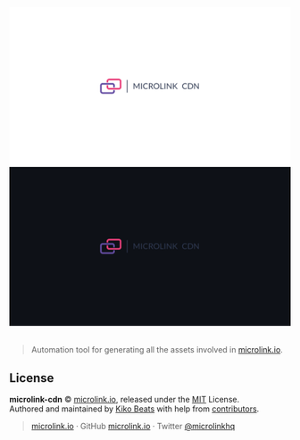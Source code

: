 <div align="center">
  <img src="https://github.com/microlinkhq/cdn/raw/master/dist/banner/cdn.png#gh-light-mode-only" alt="microlink cdn">
  <img src="https://github.com/microlinkhq/cdn/raw/master/dist/banner/cdn-dark.png#gh-dark-mode-only" alt="microlink cdn">
  <br>
  <br>
</div>

> Automation tool for generating all the assets involved in [microlink.io](https://microlink.io).

## License

**microlink-cdn** © [microlink.io](https://microlink.io), released under the [MIT](https://github.com/microlinkhq/microlink-cdn/blob/master/LICENSE.md) License.<br>
Authored and maintained by [Kiko Beats](https://kikobeats.com) with help from [contributors](https://github.com/microlinkhq/microlink-cdn/contributors).

> [microlink.io](https://microlink.io) · GitHub [microlink.io](https://github.com/microlinkhq) · Twitter [@microlinkhq](https://twitter.com/microlinkhq)
